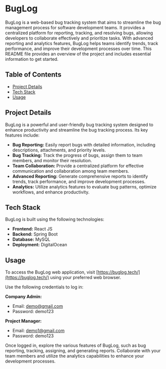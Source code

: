 # BugLog

BugLog is a web-based bug tracking system that aims to streamline the bug management process for software development teams. It provides a centralized platform for reporting, tracking, and resolving bugs, allowing developers to collaborate effectively and prioritize tasks. With advanced reporting and analytics features, BugLog helps teams identify trends, track performance, and improve their development processes over time. This README file provides an overview of the project and includes essential information to get started.

## Table of Contents

- [Project Details](#project-details)
- [Tech Stack](#tech-stack)
- [Usage](#usage)

## Project Details

BugLog is a powerful and user-friendly bug tracking system designed to enhance productivity and streamline the bug tracking process. Its key features include:

- **Bug Reporting:** Easily report bugs with detailed information, including descriptions, attachments, and priority levels.
- **Bug Tracking:** Track the progress of bugs, assign them to team members, and monitor their resolution.
- **Team Collaboration:** Provide a centralized platform for effective communication and collaboration among team members.
- **Advanced Reporting:** Generate comprehensive reports to identify trends, track performance, and improve development processes.
- **Analytics:** Utilize analytics features to evaluate bug patterns, optimize workflows, and enhance productivity.

## Tech Stack

BugLog is built using the following technologies:

- **Frontend:** React JS
- **Backend:** Spring Boot
- **Database:** MySQL
- **Deployment:** DigitalOcean


## Usage

To access the BugLog web application, visit [https://buglog.tech/](https://buglog.tech/) using your preferred web browser.

Use the following credentials to log in:

**Company Admin:**
- Email: demo@gmail.com
- Password: demo123

**Project Manager:**
- Email: demo1@gmail.com
- Password: demo123

Once logged in, explore the various features of BugLog, such as bug reporting, tracking, assigning, and generating reports. Collaborate with your team members and utilize the analytics capabilities to enhance your development processes.

